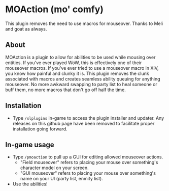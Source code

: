 # MOAction (mo' comfy)
This plugin removes the need to use macros for mouseover. Thanks to Meli and goat as always.

## About
MOAction is a plugin to allow for abilities to be used while mousing over entities. If you've ever played WoW, this is effectively one of their mouseover macros. If you've ever tried to use a mouseover macro in XIV, you know how painful and clunky it is. This plugin removes the clunk associated with macros and creates seamless ability queuing for anything mouseover. No more awkward swapping to party list to heal someone or buff them, no more macros that don't go off half the time.
## Installation
* Type `/xlplugins` in-game to access the plugin installer and updater. Any releases on this github page have been removed to facilitate proper installation going forward.
## In-game usage
* Type `/pmoaction` to pull up a GUI for editing allowed mouseover actions.
  * "Field mouseover" refers to placing your mouse over something's character model on your screen.
  * "GUI mouseover" refers to placing your mouse over something's name on your UI (party list, enmity list).
* Use the abilities!
